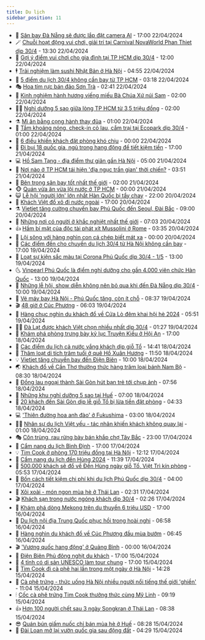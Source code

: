 ```yaml
---
title: Du lịch
sidebar_position: 11
---
```


<!-- vnexpress-du-lich:START -->
- 💂 [Sân bay Đà Nẵng sẽ được lắp đặt camera AI](https://vnexpress.net/san-bay-da-nang-se-duoc-lap-dat-camera-ai-4737394.html) - 17:00 22/04/2024
- 🪄 [Chuỗi hoạt động vui chơi, giải trí tại Carnival NovaWorld Phan Thiet dịp 30/4](https://vnexpress.net/chuoi-hoat-dong-vui-choi-giai-tri-tai-carnival-novaworld-phan-thiet-dip-30-4-4735068.html) - 13:30 22/04/2024
- 🦅 [Gợi ý điểm vui chơi cho gia đình tại TP HCM dịp 30/4](https://vnexpress.net/goi-y-diem-vui-choi-cho-gia-dinh-tai-tp-hcm-dip-30-4-4736995.html) - 12:00 22/04/2024
- 🕴 [Trải nghiệm làm sushi Nhật Bản ở Hà Nội](https://vnexpress.net/trai-nghiem-lam-sushi-nhat-ban-o-ha-noi-4736934.html) - 04:55 22/04/2024
- 👀 [5 điểm du lịch 30/4 không cần bay từ TP HCM](https://vnexpress.net/5-diem-du-lich-30-4-khong-can-bay-tu-tp-hcm-4736843.html) - 03:18 22/04/2024
- 🎭 [Hoa tím rực bán đảo Sơn Trà](https://vnexpress.net/hoa-tim-ruc-ban-dao-son-tra-4736938.html) - 02:41 22/04/2024
- 🦒 [Kinh nghiệm hành hương viếng miếu Bà Chúa Xứ núi Sam](https://vnexpress.net/kinh-nghiem-hanh-huong-vieng-mieu-ba-chua-xu-nui-sam-4733141.html) - 02:00 22/04/2024
- 👨‍🏫 [Nghỉ dưỡng 5 sao giữa lòng TP HCM từ 3,5 triệu đồng](https://vnexpress.net/nghi-duong-5-sao-giua-long-tp-hcm-tu-3-5-trieu-dong-4732998.html) - 02:00 22/04/2024
- ⚗️ [Mì ăn bằng cọng hành thay đũa](https://vnexpress.net/mi-an-bang-cong-hanh-thay-dua-4734872.html) - 01:00 22/04/2024
- 🥸 [Tắm khoáng nóng, check-in cỏ lau, cắm trại tại Ecopark dịp 30/4](https://vnexpress.net/tam-khoang-nong-check-in-co-lau-cam-trai-tai-ecopark-dip-30-4-4736546.html) - 01:00 22/04/2024
- 🤠 [6 điều khiến khách đặt phòng khó chịu](https://vnexpress.net/6-dieu-khien-khach-dat-phong-kho-chiu-4735924.html) - 00:00 22/04/2024
- 🚀 [Đi bụi 18 quốc gia, ngủ trong hang động để tiết kiệm tiền](https://vnexpress.net/di-bui-18-quoc-gia-ngu-trong-hang-dong-de-tiet-kiem-tien-4735424.html) - 17:00 21/04/2024
- 💻 [Hồ Sam Tạng - địa điểm thư giãn gần Hà Nội](https://vnexpress.net/ho-sam-tang-dia-diem-thu-gian-gan-ha-noi-4732359.html) - 05:00 21/04/2024
- 💼 [Nơi nào ở TP HCM tái hiện &#39;địa ngục trần gian&#39; thời chiến?](https://vnexpress.net/noi-nao-o-tp-hcm-tai-hien-dia-nguc-tran-gian-thoi-chien-4736750.html) - 03:51 21/04/2024
- 🤡 [Bên trong sân bay tốt nhất thế giới](https://vnexpress.net/ben-trong-san-bay-tot-nhat-the-gioi-4736635.html) - 02:00 21/04/2024
- 🐵 [Quán vừa ăn vừa lội nước ở TP HCM](https://vnexpress.net/quan-vua-an-vua-loi-nuoc-o-tp-hcm-4736587.html) - 00:00 21/04/2024
- 😺 [Lễ hội &#39;người lớn&#39; lớn nhất Hàn Quốc bị tẩy chay](https://vnexpress.net/le-hoi-nguoi-lon-lon-nhat-han-quoc-bi-tay-chay-4736579.html) - 22:00 20/04/2024
- 🌈 [Khách Việt đổ xô đi nước ngoài](https://vnexpress.net/khach-viet-do-xo-di-nuoc-ngoai-4735008.html) - 17:00 20/04/2024
- ⚗️ [Vietjet tăng cường chuyến bay Phú Quốc đến Seoul, Đài Bắc](https://vnexpress.net/vietjet-tang-cuong-chuyen-bay-phu-quoc-den-seoul-dai-bac-4736602.html) - 09:00 20/04/2024
- 👀 [Những nơi có người ở khắc nghiệt nhất thế giới](https://vnexpress.net/nhung-noi-co-nguoi-o-khac-nghiet-nhat-the-gioi-4735820.html) - 07:03 20/04/2024
- 👍 [Hầm bí mật của độc tài phát xít Mussolini ở Rome](https://vnexpress.net/ham-bi-mat-cua-doc-tai-phat-xit-mussolini-o-rome-4736289.html) - 03:35 20/04/2024
- 💄 [Lội sông với hàng nghìn con cá chép biết mát xa](https://vnexpress.net/loi-song-voi-hang-nghin-con-ca-chep-biet-mat-xa-4729148.html) - 00:00 20/04/2024
- 🥷 [Các điểm đến cho chuyến du lịch 30/4 từ Hà Nội không cần bay](https://vnexpress.net/cac-diem-den-cho-chuyen-du-lich-30-4-tu-ha-noi-khong-can-bay-4734832.html) - 17:00 19/04/2024
- 📝 [Loạt sự kiện sắc màu tại Corona Phú Quốc dịp 30/4 - 1/5](https://vnexpress.net/loat-su-kien-sac-mau-tai-corona-phu-quoc-dip-30-4-1-5-4735671.html) - 13:00 19/04/2024
- 🌜 [Vinpearl Phú Quốc là điểm nghỉ dưỡng cho gần 4.000 viên chức Hàn Quốc](https://vnexpress.net/vinpearl-phu-quoc-la-diem-nghi-duong-cho-gan-4-000-vien-chuc-han-quoc-4736248.html) - 13:00 19/04/2024
- 📝 [Những lễ hội, show diễn không nên bỏ qua khi đến Đà Nẵng dịp 30/4](https://vnexpress.net/nhung-le-hoi-show-dien-khong-nen-bo-qua-khi-den-da-nang-dip-30-4-4736173.html) - 10:00 19/04/2024
- 🧰 [Vé máy bay Hà Nội - Phú Quốc tăng, còn ít chỗ](https://vnexpress.net/ve-may-bay-ha-noi-phu-quoc-tang-con-it-cho-4735518.html) - 08:37 19/04/2024
- 🎬 [48 giờ ở Cúc Phương](https://vnexpress.net/48-gio-o-cuc-phuong-4734813.html) - 06:03 19/04/2024
- 🧐 [Hàng chục nghìn du khách đổ về Cửa Lò đêm khai hội hè 2024](https://vnexpress.net/hang-chuc-nghin-du-khach-do-ve-cua-lo-dem-khai-hoi-he-2024-4735903.html) - 05:51 19/04/2024
- 👨‍🏫 [Đà Lạt được khách Việt chọn nhiều nhất dịp 30/4](https://vnexpress.net/da-lat-duoc-khach-viet-chon-nhieu-nhat-dip-30-4-4735915.html) - 01:27 19/04/2024
- 🦣 [Khám phá phòng trưng bày kỷ lục Truyện Kiều ở Hội An](https://vnexpress.net/kham-pha-phong-trung-bay-ky-luc-truyen-kieu-o-hoi-an-4735784.html) - 17:00 18/04/2024
- 🌋 [Các điểm du lịch cả nước vắng khách dịp giỗ Tổ](https://vnexpress.net/cac-diem-du-lich-ca-nuoc-vang-khach-dip-gio-to-4735904.html) - 14:41 18/04/2024
- 🦄 [Thăm loạt di tích trăm tuổi ở quê Hồ Xuân Hương](https://vnexpress.net/tham-loat-di-tich-tram-tuoi-o-que-ho-xuan-huong-4734880.html) - 11:50 18/04/2024
- 💡 [Vietjet tăng chuyến bay đến Điện Biên](https://vnexpress.net/vietjet-tang-chuyen-bay-den-dien-bien-4735865.html) - 10:00 18/04/2024
- 🌏 [Khách đổ về Cần Thơ thưởng thức hàng trăm loại bánh Nam Bộ](https://vnexpress.net/khach-do-ve-can-tho-thuong-thuc-hang-tram-loai-banh-nam-bo-4735729.html) - 08:30 18/04/2024
- 💂 [Đồng lau ngoại thành Sài Gòn hút bạn trẻ tới chụp ảnh](https://vnexpress.net/dong-lau-ngoai-thanh-sai-gon-hut-ban-tre-toi-chup-anh-4735719.html) - 07:56 18/04/2024
- 🤩 [Những khu nghỉ dưỡng 5 sao tại Huế](https://vnexpress.net/nhung-khu-nghi-duong-5-sao-tai-hue-4735826.html) - 07:00 18/04/2024
- 💪 [20 khách đến Sài Gòn dịp lễ giỗ Tổ bị lừa tiền đặt phòng](https://vnexpress.net/20-khach-den-sai-gon-dip-le-gio-to-bi-lua-tien-dat-phong-4735768.html) - 04:33 18/04/2024
- 💻 [&#39;Thiên đường hoa anh đào&#39; ở Fukushima](https://vnexpress.net/thien-duong-hoa-anh-dao-o-fukushima-4735407.html) - 03:00 18/04/2024
- 🧑‍💻 [Nhân sự du lịch Việt yếu - tác nhân khiến khách không quay lại](https://vnexpress.net/nhan-su-du-lich-viet-yeu-tac-nhan-khien-khach-khong-quay-lai-4733716.html) - 01:00 18/04/2024
- 🎭 [Côn trùng, rau rừng bày bán khắp chợ Tây Bắc](https://vnexpress.net/con-trung-rau-rung-bay-ban-khap-cho-tay-bac-4735147.html) - 23:00 17/04/2024
- 🧐 [Cẩm nang du lịch Bình Định](https://vnexpress.net/cam-nang-du-lich-binh-dinh-4729689.html) - 17:00 17/04/2024
- 💡 [Tim Cook ở phòng 170 triệu đồng tại Hà Nội](https://vnexpress.net/tim-cook-o-phong-170-trieu-dong-tai-ha-noi-4735609.html) - 12:12 17/04/2024
- 🌊 [Cẩm nang du lịch đền Hùng 2024](https://vnexpress.net/cam-nang-du-lich-den-hung-4595429.html) - 11:39 17/04/2024
- 🎃 [500.000 khách sẽ đổ về Đền Hùng ngày giỗ Tổ, Việt Trì kín phòng](https://vnexpress.net/500-000-khach-se-do-ve-den-hung-ngay-gio-to-viet-tri-kin-phong-4735357.html) - 05:53 17/04/2024
- 🧠 [Bốn cách tiết kiệm chi phí khi du lịch Phú Quốc dịp 30/4](https://vnexpress.net/bon-cach-tiet-kiem-chi-phi-khi-du-lich-phu-quoc-dip-30-4-4734857.html) - 04:00 17/04/2024
- 💄 [Xôi xoài - món ngon mùa hè ở Thái Lan](https://vnexpress.net/xoi-xoai-mon-ngon-mua-he-o-thai-lan-4735037.html) - 02:31 17/04/2024
- 🎬 [Khách sạn trong nước ngóng khách dịp 30/4](https://vnexpress.net/khach-san-trong-nuoc-ngong-khach-dip-30-4-4734990.html) - 02:26 17/04/2024
- 🐻 [Khám phá dòng Mekong trên du thuyền 6 triệu USD](https://vnexpress.net/kham-pha-dong-mekong-tren-du-thuyen-6-trieu-usd-4734912.html) - 17:00 16/04/2024
- 🌝 [Du lịch nội địa Trung Quốc phục hồi trong hoài nghi](https://vnexpress.net/du-lich-noi-dia-trung-quoc-phuc-hoi-trong-hoai-nghi-4734818.html) - 06:58 16/04/2024
- 🤩 [Hàng nghìn du khách đổ về Cúc Phương đầu mùa bướm](https://vnexpress.net/hang-nghin-du-khach-do-ve-cuc-phuong-dau-mua-buom-4734904.html) - 06:45 16/04/2024
- 🎬 [&#39;Vương quốc hang động&#39; ở Quảng Bình](https://vnexpress.net/vuong-quoc-hang-dong-o-quang-binh-4734379.html) - 00:00 16/04/2024
- 🦩 [Điện Biên Phủ đông nghịt du khách](https://vnexpress.net/dien-bien-phu-dong-nghit-du-khach-4734398.html) - 17:00 15/04/2024
- 🦍 [4 tỉnh có di sản UNESCO làm tour chung](https://vnexpress.net/4-tinh-co-di-san-unesco-lam-tour-chung-4734370.html) - 17:00 15/04/2024
- 👀 [Tim Cook đi cà phê hai lần trong một ngày ở Hà Nội](https://vnexpress.net/tim-cook-di-ca-phe-hai-lan-trong-mot-ngay-o-ha-noi-4734683.html) - 14:28 15/04/2024
- 🧰 [Cà phê trứng - thức uống Hà Nội nhiều người nổi tiếng thế giới &#39;ghiền&#39;](https://vnexpress.net/ca-phe-trung-thuc-uong-ha-noi-nhieu-nguoi-noi-tieng-the-gioi-ghien-4734505.html) - 11:04 15/04/2024
- 🕯 [Cốc cà phê trứng Tim Cook thưởng thức cùng Mỹ Linh](https://vnexpress.net/coc-ca-phe-trung-tim-cook-thuong-thuc-cung-my-linh-4734587.html) - 09:19 15/04/2024
- 👍 [Hơn 100 người chết sau 3 ngày Songkran ở Thái Lan](https://vnexpress.net/hon-100-nguoi-chet-sau-3-ngay-songkran-o-thai-lan-4734423.html) - 08:38 15/04/2024
- 😎 [Quán bún giấm nuốc chỉ bán mùa hè ở Huế](https://vnexpress.net/quan-bun-giam-nuoc-chi-ban-mua-he-o-hue-4733982.html) - 08:28 15/04/2024
- 🐘 [Đài Loan mở lại vườn quốc gia sau động đất](https://vnexpress.net/dai-loan-mo-lai-vuon-quoc-gia-sau-dong-dat-4734355.html) - 04:29 15/04/2024<!-- vnexpress-du-lich:END -->
